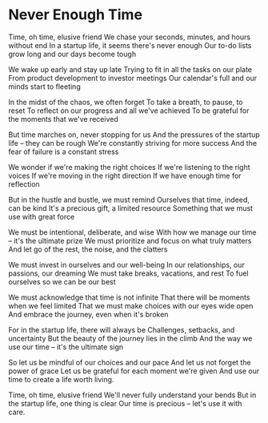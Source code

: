 # Never Enough Time

Time, oh time, elusive friend
We chase your seconds, minutes, and hours without end
In a startup life, it seems there's never enough
Our to-do lists grow long and our days become tough

We wake up early and stay up late
Trying to fit in all the tasks on our plate
From product development to investor meetings
Our calendar's full and our minds start to fleeting

In the midst of the chaos, we often forget
To take a breath, to pause, to reset
To reflect on our progress and all we've achieved
To be grateful for the moments that we've received

But time marches on, never stopping for us
And the pressures of the startup life – they can be rough
We're constantly striving for more success
And the fear of failure is a constant stress

We wonder if we're making the right choices
If we're listening to the right voices
If we're moving in the right direction
If we have enough time for reflection

But in the hustle and bustle, we must remind
Ourselves that time, indeed, can be kind
It's a precious gift, a limited resource
Something that we must use with great force

We must be intentional, deliberate, and wise
With how we manage our time – it's the ultimate prize
We must prioritize and focus on what truly matters
And let go of the rest, the noise, and the clatters

We must invest in ourselves and our well-being
In our relationships, our passions, our dreaming
We must take breaks, vacations, and rest
To fuel ourselves so we can be our best

We must acknowledge that time is not infinite
That there will be moments when we feel limited
That we must make choices with our eyes wide open
And embrace the journey, even when it's broken

For in the startup life, there will always be
Challenges, setbacks, and uncertainty
But the beauty of the journey lies in the climb
And the way we use our time – it's the ultimate sign

So let us be mindful of our choices and our pace
And let us not forget the power of grace
Let us be grateful for each moment we're given
And use our time to create a life worth living.

Time, oh time, elusive friend
We'll never fully understand your bends
But in the startup life, one thing is clear
Our time is precious – let's use it with care.